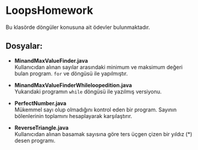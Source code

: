 # LoopsHomework

Bu klasörde döngüler konusuna ait ödevler bulunmaktadır.

## Dosyalar:

- **MinandMaxValueFinder.java**  
  Kullanıcıdan alınan sayılar arasındaki minimum ve maksimum değeri bulan program. `for` ve döngüsü ile yapılmıştır.

- **MinandMaxValueFinderWhileloopedition.java**  
  Yukarıdaki programın `while` döngüsü ile yazılmış versiyonu.

- **PerfectNumber.java**  
  Mükemmel sayı olup olmadığını kontrol eden bir program. Sayının bölenlerinin toplamını hesaplayarak karşılaştırır.

- **ReverseTriangle.java**  
  Kullanıcıdan alınan basamak sayısına göre ters üçgen çizen bir yıldız (*) desen programı.
